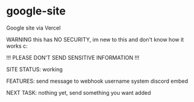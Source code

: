 # google-site
Google site via Vercel

WARNING this has NO SECURITY, im new to this and don't know how it works c:

!!! PLEASE DON'T SEND SENSITIVE INFORMATION !!!

SITE STATUS: working

FEATURES:
    send message to webhook
    username system
    discord embed

NEXT TASK: nothing yet, send something you want added

